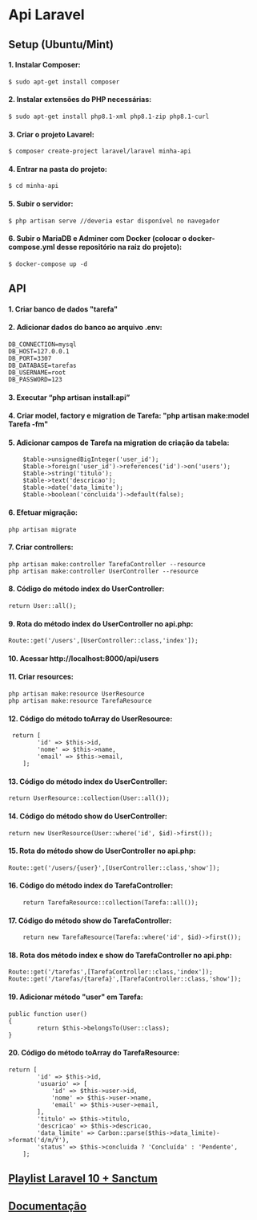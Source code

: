# Api Laravel

## Setup (Ubuntu/Mint)
#### 1. Instalar Composer: 
    $ sudo apt-get install composer
#### 2. Instalar extensões do PHP necessárias:
    $ sudo apt-get install php8.1-xml php8.1-zip php8.1-curl
#### 3. Criar o projeto Lavarel:
    $ composer create-project laravel/laravel minha-api
#### 4. Entrar na pasta do projeto:
    $ cd minha-api
#### 5. Subir o servidor: 
    $ php artisan serve //deveria estar disponível no navegador
#### 6. Subir o MariaDB e Adminer com Docker (colocar o docker-compose.yml desse repositório na raiz do projeto):
    $ docker-compose up -d

## API

#### 1. Criar banco de dados "tarefa"

#### 2. Adicionar dados do banco ao arquivo .env:
    DB_CONNECTION=mysql
	DB_HOST=127.0.0.1
	DB_PORT=3307
	DB_DATABASE=tarefas
	DB_USERNAME=root
	DB_PASSWORD=123

#### 3. Executar “php artisan install:api”

#### 4. Criar model, factory e migration de Tarefa: "php artisan make:model Tarefa -fm"

#### 5. Adicionar campos de Tarefa na migration de criação da tabela:
        $table->unsignedBigInteger('user_id');
        $table->foreign('user_id')->references('id')->on('users');
        $table->string('titulo');
        $table->text('descricao');
        $table->date('data_limite');
        $table->boolean('concluida')->default(false);

#### 6. Efetuar migração: 
	php artisan migrate

#### 7. Criar controllers:
	php artisan make:controller TarefaController --resource
	php artisan make:controller UserController --resource

#### 8. Código do método index do UserController:
	return User::all();

#### 9. Rota do método index do UserController no api.php:
	Route::get('/users',[UserController::class,'index']);

#### 10. Acessar http://localhost:8000/api/users

#### 11. Criar resources:
	php artisan make:resource UserResource
	php artisan make:resource TarefaResource

#### 12. Código do método toArray do UserResource:
	 return [
            'id' => $this->id,
            'nome' => $this->name,
            'email' => $this->email,
        ];

#### 13. Código do método index do UserController:
	return UserResource::collection(User::all());

#### 14. Código do método show do UserController:
	return new UserResource(User::where('id', $id)->first());

#### 15. Rota do método show do UserController no api.php:
	Route::get('/users/{user}',[UserController::class,'show']);

#### 16. Código do método index do TarefaController:
        return TarefaResource::collection(Tarefa::all());

#### 17. Código do método show do TarefaController:
        return new TarefaResource(Tarefa::where('id', $id)->first());

#### 18. Rota dos método index e show do TarefaController no api.php:
	Route::get('/tarefas',[TarefaController::class,'index']);
	Route::get('/tarefas/{tarefa}',[TarefaController::class,'show']);

#### 19. Adicionar método "user" em Tarefa:
	public function user()
	{
        	return $this->belongsTo(User::class);
	}

#### 20. Código do método toArray do TarefaResource:
	return [
            'id' => $this->id,
            'usuario' => [
                'id' => $this->user->id,
                'nome' => $this->user->name,
                'email' => $this->user->email,
            ],
            'titulo' => $this->titulo,
            'descricao' => $this->descricao,
            'data_limite' => Carbon::parse($this->data_limite)->format('d/m/Y'),
            'status' => $this->concluida ? 'Concluída' : 'Pendente',
        ];


## [Playlist Laravel 10 + Sanctum](https://youtube.com/playlist?list=PLyugqHiq-SKdFqLIM3HgCAnG8_7wUqHMm&si=4gpAFCGIKirXCNVW)
## [Documentação](https://laravel.com/docs/10.x/eloquent-resources)
